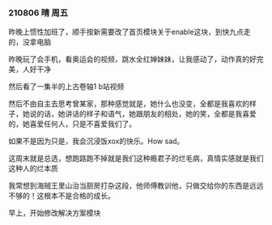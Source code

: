 ### 210806 晴 周五

昨晚上惯性加班了，顺手按新需要改了首页模块关于enable这块，到快九点走的，没拿电脑

昨晚玩了会手机，看奥运会的视频，跳水全红婵妹妹，让我感动了，动作真的好完美，人好干净

然后看了一集半的上古卷轴1 b站视频

然后不由自主去思考曾某家，那种感觉就是，她什么也没变，全都是我喜欢的样子，她说的话，她讲话的样子和语气，她跟朋友的相处，她的笑，全都是我喜爱的，她喜爱任何人，只是不喜爱我们了。

如果不是因为只是，我会沉浸饭xox的快乐。How sad。

这周末就是总选，想跑路跑不掉就是我们这种瘾君子的烂毛病，真情实感就是我们这种人的烂本质



我常想到海贼王里山治当厨房打杂这段，他师傅教训他，只做交给你的东西是远远不够的！这根本不是合格的成长。



早上，开始修改解决方案模块














